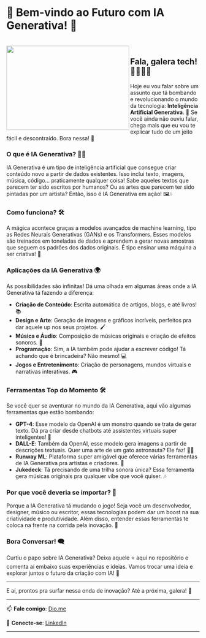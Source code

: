 
<h1>🚀 Bem-vindo ao Futuro com IA Generativa! 🌟</h1>
</br>
<img src="https://image.lexica.art/full_webp/fb448c6c-165c-456f-85ae-6495734f84cc" align ="left" width="320" height="220">

<h2>Fala, galera tech! 👨‍💻👩‍💻</h2>

<p>Hoje eu vou falar sobre um assunto que tá bombando e revolucionando o mundo da tecnologia: <strong>Inteligência Artificial Generativa</strong>. 🎉 Se você ainda não ouviu falar, chega mais que eu vou te explicar tudo de um jeito fácil e descontraído. Bora nessa! 🚀</p>

<h3>O que é IA Generativa? 🤖✨</h3>

<p>IA Generativa é um tipo de inteligência artificial que consegue criar conteúdo novo a partir de dados existentes. Isso inclui texto, imagens, música, código... praticamente qualquer coisa! Sabe aqueles textos que parecem ter sido escritos por humanos? Ou as artes que parecem ter sido pintadas por um artista? Então, isso é IA Generativa em ação! 🖼️🎶</p>

<h3>Como funciona? 🛠️</h3>

<p>A mágica acontece graças a modelos avançados de machine learning, tipo as Redes Neurais Generativas (GANs) e os Transformers. Esses modelos são treinados em toneladas de dados e aprendem a gerar novas amostras que seguem os padrões dos dados originais. É tipo ensinar uma máquina a ser criativa! 🎨</p>

<h3>Aplicações da IA Generativa 🌍</h3>

<p>As possibilidades são infinitas! Dá uma olhada em algumas áreas onde a IA Generativa tá fazendo a diferença:</p>

<ul>
    <li><strong>Criação de Conteúdo</strong>: Escrita automática de artigos, blogs, e até livros! 📚</li>
    <li><strong>Design e Arte</strong>: Geração de imagens e gráficos incríveis, perfeitos pra dar aquele up nos seus projetos. 🖌️</li>
    <li><strong>Música e Áudio</strong>: Composição de músicas originais e criação de efeitos sonoros. 🎵</li>
    <li><strong>Programação</strong>: Sim, a IA também pode ajudar a escrever código! Tá achando que é brincadeira? Não mesmo! 💻</li>
    <li><strong>Jogos e Entretenimento</strong>: Criação de personagens, mundos virtuais e narrativas interativas. 🎮</li>
</ul>

<h3>Ferramentas Top do Momento 🛠️</h3>

<p>Se você quer se aventurar no mundo da IA Generativa, aqui vão algumas ferramentas que estão bombando:</p>

<ul>
    <li><strong>GPT-4</strong>: Esse modelo da OpenAI é um monstro quando se trata de gerar texto. Dá pra criar desde chatbots até assistentes virtuais super inteligentes! 🧠</li>
    <li><strong>DALL-E</strong>: Também da OpenAI, esse modelo gera imagens a partir de descrições textuais. Quer uma arte de um gato astronauta? Ele faz! 🚀😺</li>
    <li><strong>Runway ML</strong>: Plataforma super amigável que oferece várias ferramentas de IA Generativa pra artistas e criadores. 🎨</li>
    <li><strong>Jukedeck</strong>: Tá precisando de uma trilha sonora única? Essa ferramenta gera músicas originais pra qualquer vibe que você quiser. 🎶</li>
</ul>

<h3>Por que você deveria se importar? 🤔</h3>

<p>Porque a IA Generativa tá mudando o jogo! Seja você um desenvolvedor, designer, músico ou escritor, essas tecnologias podem dar um boost na sua criatividade e produtividade. Além disso, entender essas ferramentas te coloca na frente na corrida pela inovação. 🌟</p>

<h3>Bora Conversar! 🗨️</h3>

<p>Curtiu o papo sobre IA Generativa? Deixa aquele ⭐ aqui no repositório e comenta aí embaixo suas experiências e ideias. Vamos trocar uma ideia e explorar juntos o futuro da criação com IA! 🙌</p>

---

<p>E aí, prontos pra surfar nessa onda de inovação? Até a próxima, galera! 🚀</p>

---

<p>📫 <strong>Fale comigo</strong>: <a href="https://www.dio.me/users/jhsiillva">Dio.me</a></p>
<p>🔗 <strong>Conecte-se</strong>: <a href="https://www.linkedin.com/in/jonsiillva/">LinkedIn</a> 

---
